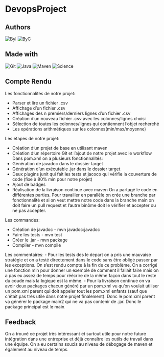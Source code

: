 # DevopsProject

## Authors
![ByI](https://badgen.net/badge/made%20by/Ivan/cyan)
![ByC](https://badgen.net/badge/made%20by/Corentin/cyan)

## Made with
![Git](https://img.shields.io/badge/GitHub-100000?style=for-the-badge&logo=github&logoColor=white)
![Java](https://img.shields.io/badge/Java-ED8B00?style=for-the-badge&logo=java&logoColor=white)
![Maven](https://badgen.net/badge/made%20with/maven/purple)
![Science](	http://ForTheBadge.com/images/badges/built-with-science.svg)






## Compte Rendu

Les fonctionnalités de notre projet:
- Parser et lire un fichier .csv
- Affichage d’un fichier .csv
- Affichages des n premiers/derniers lignes d’un fichier .csv
- Création d’un nouveau fichier .csv avec les colonnes/lignes choisi
- Sélection de toutes les colonnes/lignes qui contiennent l’objet recherché
- Les opérations arithmétiques sur les colonnes(min/max/moyenne)

Les étapes de notre projet:
- Création d’un projet de base en utilisant maven
- Création d’un répertoire Git et l’ajout de notre projet avec le workflow
Dans pom.xml on a plusieurs fonctionnalités:
 - Génération de javadoc dans le dossier target
 - Génération d’un exécutable .jar dans le dossier target
 - Deux plugins junit qui fait les tests et jacoco qui vérifie la couverture de code (fixe à 80% min pour notre projet)
 - Ajout de badges
 - Réalisation de la livraison continue avec maven
On a partagé le code en différentes parties. Pour travailler en parallèle on crée une branche par fonctionnalité et si on veut mettre notre code dans la branche main on doit faire un pull request et l’autre binôme doit le vérifier et accepter ou ne pas accepter.

Les commandes:
- Création de javadoc - mvn javadoc:javadoc
- Faire les tests - mvn test
- Créer le .jar - mvn package
- Compiler - mvn compile

Les commentaires:
	- Pour les tests des le depart on a pris une mauvaise stratégie et on a testé directement dans le code sans être obligé passer par les exceptions. On s’est rendu compte à la fin de ce problème. On a corrigé une fonction min pour donner un exemple de comment il fallait faire mais on a pas eu assez de temps pour réécrire de la même façon dans tout le reste du coude mais la logique est la même.
	- Pour la livraison continue on va avoir deux packages chacun généré par un pom.xml vu qu’on voulait utiliser un pom.xml parent qui doit appeler tout les pom.xml enfants (sauf que c'était pas très utile dans notre projet finalement). Donc le pom.xml parent va générer le package main2 qui ne va pas contenir de .jar. Donc le package principal est le main.



## Feedback
On a trouvé ce projet très intéressant et surtout utile pour notre future intégration dans une entreprise et déjà connaître les outils de travail dans une équipe.
On a eu certains soucis au niveau de débogage de maven et également au niveau de temps.

